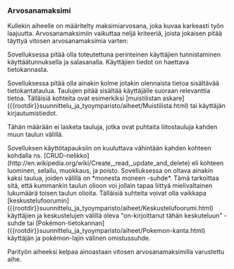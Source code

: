 <!-- hidden! -->

### Arvosanamaksimi

Kullekin aiheelle on määritelty maksimiarvosana, joka kuvaa karkeasti työn laajuutta.
Arvosanamaksimiin vaikuttaa neljä kriteeriä, joista jokaisen
pitää täyttyä vitosen arvosanamaksimia varten:

<expandable title="Kirjautumisen toteuttaminen">

Sovelluksessa pitää olla toteutettuna perinteinen käyttäjien
tunnistaminen käyttäätunnuksella ja salasanalla.
Käyttäjien tiedot on haettava tietokannasta.

</expandable>
<expandable title="Toteutettavia tietokohteita ainakin kolme">
Sovelluksessa pitää olla ainakin kolme jotakin olennaista tietoa sisältävää tietokantataulua. 
Taulujen pitää sisältää käyttäjälle suoraan relevanttia tietoa.
Tälläisiä kohteita ovat esimerkiksi [muistilistan askare]({{rootdir}}suunnittelu_ja_tyoymparisto/aiheet/Muistilista.html) 
tai käyttäjän kirjautumistiedot.

Tähän määrään ei lasketa tauluja, jotka ovat puhtaita 
liitostauluja kahden muun taulun välillä. 

</expandable>
<expandable title="Vähintään kahden tietokohteen tietokantataulua pitää pystyä muokkaamaan täysin">
  Sovelluksen käyttötapauksiin on kuuluttava vähintään
  kahden kohteen kohdalla ns.
  [CRUD-nelikko](http://en.wikipedia.org/wiki/Create,_read,_update_and_delete) eli kohteen luominen, selailu, muokkaus, ja poisto.
</expandable>
<expandable title="Ainakin yksi monesta-moneen suhde tietokantataulujen välillä">
  Sovelluksessa on oltava ainakin kaksi taulua, joiden välillä on   *monesta moneen -suhde*. Tämä tarkoittaa sitä, että kummankin taulun olioon voi jollain tapaa liittyä mielivaltainen lukumäärä toisen taulun olioita. Tälläisiä suhteita voivat olla vaikkapa 
[keskustelufoorumin]({{rootdir}}suunnittelu_ja_tyoymparisto/aiheet/Keskustelufoorumi.html) käyttäjien ja keskustelujen välillä oleva "on-kirjoittanut tähän keskuteluun" -suhde tai 
[Pokémon-tietokannan]({{rootdir}}suunnittelu_ja_tyoymparisto/aiheet/Pokemon-kanta.html) käyttäjän ja pokémon-lajin välinen omistussuhde.

</expandable>


Parityön aiheeksi kelpaa ainoastaan vitosen arvosanamaksimilla varustettu aihe.

